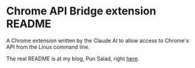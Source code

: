 Chrome API Bridge extension README
==================================

A Chrome extension written by the Claude AI to allow access to Chrome's API from the Linux command line.

The real README is at my blog, Pun Salad, right [here](https://punsalad.com/cgi-bin/ps?spec=2025/08/02/1754130819).

